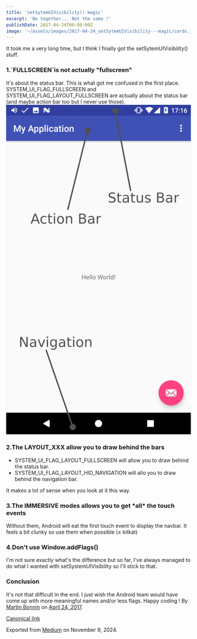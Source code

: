 ```yaml
---
title: 'setSytemUIVisibility() magic'
excerpt: 'Be together... Not the same !'
publishDate: 2017-04-24T00:00:00Z
image: '~/assets/images/2017-04-24_setSytemUIVisibility---magic/cards.jpg'
---
```


It took me a very long time, but I think I finally got the setSytemUIVisibility() stuff.

### 1.\`FULLSCREEN\`is not actually "fullscreen"

It's about the status bar. This is what got me confused in the first place. SYSTEM_UI_FLAG_FULLSCREEN and SYSTEM_UI_FLAG_LAYOUT_FULLSCREEN are actually about the status bar (and maybe action bar too but I never use those).
![](../../assets/images/2017-04-24_setSytemUIVisibility---magic/1*fT8adu6ZCoCFYOpIPB5v9Q.png)

### 2.The LAYOUT_XXX allow you to draw behind the bars

- SYSTEM_UI_FLAG_LAYOUT_FULLSCREEN will allow you to draw behind the status bar.
- SYSTEM_UI_FLAG_LAYOUT_HID_NAVIGATION will allo you to draw behind the navigation bar.

It makes a lot of sense when you look at it this way.

### 3.The IMMERSIVE modes allows you to get \*all\* the touch events

Without them, Android will eat the first touch event to display the navbar. It feels a bit clunky so use them when possible (≥ kitkat)

### 4.Don't use Window.addFlags()

I'm not sure exactly what's the difference but so far, I've always managed to do what I wanted with setSystemUIVisibility so I'll stick to that.

### Conclusion

It's not that difficult in the end. I just wish the Android team would have come up with more meaningful names and/or less flags. Happy coding !
By [Martin Bonnin](https://medium.com/@mbonnin) on [April 24, 2017](https://medium.com/p/ff0f56ff8b89).

[Canonical link](https://medium.com/@mbonnin/setsytemuivisibility-magic-ff0f56ff8b89)

Exported from [Medium](https://medium.com) on November 9, 2024.
